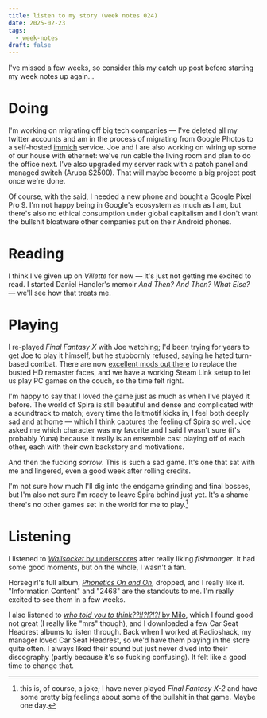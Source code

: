 ```yaml
---
title: listen to my story (week notes 024)
date: 2025-02-23
tags:
  - week-notes
draft: false
---
```

I've missed a few weeks, so consider this my catch up post before starting my week notes up again...
<!--more-->
# Doing
I'm working on migrating off big tech companies — I've deleted all my twitter accounts and am in the process of migrating from Google Photos to a self-hosted [immich](https://immich.app/) service. Joe and I are also working on wiring up some of our house with ethernet: we've run cable the living room and plan to do the office next. I've also upgraded my server rack with a patch panel and managed switch (Aruba S2500). That will maybe become a big project post once we're done.

Of course, with the said, I needed a new phone and bought a Google Pixel Pro 9. I'm not happy being in Google's ecosystem as much as I am, but there's also no ethical consumption under global capitalism and I don't want the bullshit bloatware other companies put on their Android phones.

# Reading
I think I've given up on *Villette* for now — it's just not getting me excited to read. I started Daniel Handler's memoir *And Then? And Then? What Else?* — we'll see how that treats me.

# Playing
I re-played *Final Fantasy X* with Joe watching; I'd been trying for years to get Joe to play it himself, but he stubbornly refused, saying he hated turn-based combat. There are now [excellent mods out there](https://www.nexusmods.com/finalfantasyxx2hdremaster/mods/228) to replace the busted HD remaster faces, and we have a working Steam Link setup to let us play PC games on the couch, so the time felt right.

I'm happy to say that I loved the game just as much as when I've played it before. The world of Spira is still beautiful and dense and complicated with a soundtrack to match; every time the leitmotif kicks in, I feel both deeply sad and at home — which I think captures the feeling of Spira so well. Joe asked me which character was my favorite and I said I wasn't sure (it's probably Yuna) because it really is an ensemble cast playing off of each other, each with their own backstory and motivations.

And then the fucking *sorrow*. This is such a sad game. It's one that sat with me and lingered, even a good week after rolling credits.

I'm not sure how much I'll dig into the endgame grinding and final bosses, but I'm also not sure I'm ready to leave Spira behind just yet. It's a shame there's no other games set in the world for me to play.[^1]

# Listening
I listened to [*Wallsocket* by underscores](https://underscores.bandcamp.com/album/wallsocket) after really liking *fishmonger*. It had some good moments, but on the whole, I wasn't a fan.

Horsegirl's full album, [*Phonetics On and On*](https://thisishorsegirl.bandcamp.com/album/phonetics-on-and-on), dropped, and I really like it. "Information Content" and "2468" are the standouts to me. I'm really excited to see them in a few weeks.

I also listened to [*who told you to think??!!?!?!?!* by Milo](https://afrolab9000.bandcamp.com/album/who-told-you-to-think), which I found good not great (I really like "mrs" though), and I downloaded a few Car Seat Headrest albums to listen through. Back when I worked at Radioshack, my manager loved Car Seat Headrest, so we'd have them playing in the store quite often. I always liked their sound but just never dived into their discography (partly because it's so fucking confusing). It felt like a good time to change that.

[^1]: this is, of course, a joke; I have never played *Final Fantasy X-2* and have some pretty big feelings about some of the bullshit in that game. Maybe one day.